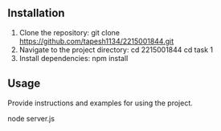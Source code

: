 ## Installation

1. Clone the repository:
    git clone https://github.com/tapesh1134/2215001844.git
2. Navigate to the project directory:
    cd 2215001844
    cd task 1
4. Install dependencies:
    npm install

## Usage

Provide instructions and examples for using the project.

node server.js
